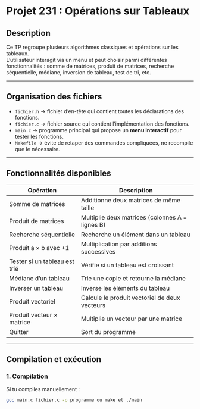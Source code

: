 # Projet 231 : Opérations sur Tableaux

## Description

Ce TP regroupe plusieurs algorithmes classiques et opérations sur les tableaux.  
L’utilisateur interagit via un menu et peut choisir parmi différentes fonctionnalités : somme de matrices, produit de matrices, recherche séquentielle, médiane, inversion de tableau, test de tri, etc.

---

## Organisation des fichiers

- `fichier.h` → fichier d’en-tête qui contient toutes les déclarations des fonctions.  
- `fichier.c` → fichier source qui contient l’implémentation des fonctions.  
- `main.c` → programme principal qui propose un **menu interactif** pour tester les fonctions.  
- `Makefile` → évite de retaper des commandes compliquées, ne recompile que le nécessaire.

---

## Fonctionnalités disponibles

| Opération                       | Description                                    |      
|---------------------------------|-----------------------------------------------|
| Somme de matrices                | Additionne deux matrices de même taille      | 
| Produit de matrices              | Multiplie deux matrices (colonnes A = lignes B) | 
| Recherche séquentielle           | Recherche un élément dans un tableau          | 
| Produit a × b avec +1            | Multiplication par additions successives      | 
| Tester si un tableau est trié    | Vérifie si un tableau est croissant           | 
| Médiane d’un tableau             | Trie une copie et retourne la médiane         | 
| Inverser un tableau              | Inverse les éléments du tableau               | 
| Produit vectoriel                | Calcule le produit vectoriel de deux vecteurs | 
| Produit vecteur × matrice        | Multiplie un vecteur par une matrice          | 
| Quitter                          | Sort du programme                              |               

---

## Compilation et exécution

### 1. Compilation
Si tu compiles manuellement :
```bash
gcc main.c fichier.c -o programme ou make et ./main
 
  
